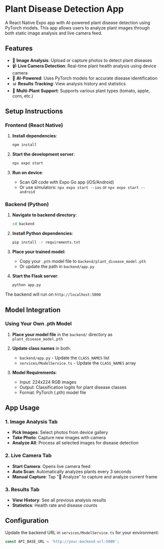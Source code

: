 # Plant Disease Detection App

A React Native Expo app with AI-powered plant disease detection using PyTorch models. This app allows users to analyze plant images through both static image analysis and live camera feed.

## Features

- 📸 **Image Analysis**: Upload or capture photos to detect plant diseases
- 📹 **Live Camera Detection**: Real-time plant health analysis using device camera
- 🔬 **AI-Powered**: Uses PyTorch models for accurate disease identification
- 📊 **Results Tracking**: View analysis history and statistics
- 🎯 **Multi-Plant Support**: Supports various plant types (tomato, apple, corn, etc.)

## Setup Instructions

### Frontend (React Native)

1. **Install dependencies**:
   ```bash
   npm install
   ```

2. **Start the development server**:
   ```bash
   npx expo start
   ```

3. **Run on device**:
   - Scan QR code with Expo Go app (iOS/Android)
   - Or use simulators: `npx expo start --ios` or `npx expo start --android`

### Backend (Python)

1. **Navigate to backend directory**:
   ```bash
   cd backend
   ```

2. **Install Python dependencies**:
   ```bash
   pip install -r requirements.txt
   ```

3. **Place your trained model**:
   - Copy your `.pth` model file to `backend/plant_disease_model.pth`
   - Or update the path in `backend/app.py`

4. **Start the Flask server**:
   ```bash
   python app.py
   ```

The backend will run on `http://localhost:5000`

## Model Integration

### Using Your Own .pth Model

1. **Place your model file** in the `backend/` directory as `plant_disease_model.pth`

2. **Update class names** in both:
   - `backend/app.py` - Update the `CLASS_NAMES` list
   - `services/ModelService.ts` - Update the `CLASS_NAMES` array

3. **Model Requirements**:
   - Input: 224x224 RGB images
   - Output: Classification logits for plant disease classes
   - Format: PyTorch (.pth) model file

## App Usage

### 1. Image Analysis Tab
- **Pick Images**: Select photos from device gallery
- **Take Photo**: Capture new images with camera
- **Analyze All**: Process all selected images for disease detection

### 2. Live Camera Tab
- **Start Camera**: Opens live camera feed
- **Auto Scan**: Automatically analyzes plants every 3 seconds
- **Manual Capture**: Tap "📸 Analyze" to capture and analyze current frame

### 3. Results Tab
- **View History**: See all previous analysis results
- **Statistics**: Health rate and disease counts

## Configuration

Update the backend URL in `services/ModelService.ts` for your environment:
```typescript
const API_BASE_URL = 'http://your-backend-url:5000';
```